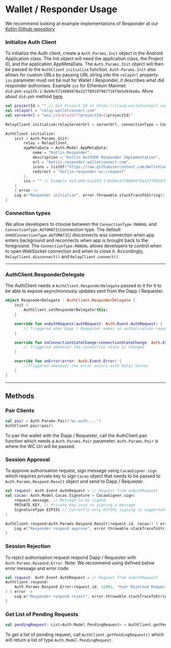 # Wallet / Responder Usage

We recommend looking at example implementations of Responder at our [Kotlin Github repository](https://github.com/WalletConnect/WalletConnectKotlinV2/tree/develop/auth/responder)

### **Initialize Auth Client**

To initialize the Auth client, create a `Auth.Params.Init` object in the Android Application class. The Init object will need the
application class, the Project ID, and the application AppMetaData. The `Auth.Params.Init` object will then be passed to the `AuthClient`
`initialize` function. `Auth.Params.Init` also allows for custom URLs by passing URL string into the `relayUrl` property. `iss` parameter must not be null for Wallet / Responder, it describes what did responder authorises. Example `iss` for Ethereum Mainnet: `did:pkh:eip155:1:0xb9c5714089478a327f09197987f16f9e5d936e8a`. More about `did:pkh` method [here](https://github.com/w3c-ccg/did-pkh/blob/main/did-pkh-method-draft.md)

```kotlin
val projectId = "" // Get Project ID at https://cloud.walletconnect.com/
val relayUrl = "relay.walletconnect.com"
val serverUrl = "wss://$relayUrl?projectId=${projectId}"

RelayClient.initialize(relayServerUrl = serverUrl, connectionType = ConnectionType.AUTOMATIC, application = this)

AuthClient.initialize(
    init = Auth.Params.Init(
        relay = RelayClient,
        appMetaData = Auth.Model.AppMetaData(
            name = "Kotlin.Responder",
            description = "Kotlin AuthSDK Responder Implementation",
            url = "kotlin.responder.walletconnect.com",
            icons = listOf("https://raw.githubusercontent.com/WalletConnect/walletconnect-assets/master/Logo/Gradient/Logo.png"),
            redirect = "kotlin-responder-wc:/request"
        ),
        iss = "" // Example did:pkh:eip155:1:0xb9c5714089478a327f09197987f16f9e5d936e8a. Please use valid chain id and address.
    )
    { error ->
    Log.e("Responder initialize", error.throwable.stackTraceToString())
}
```
### Connection types

We allow developers to choose between the `ConnectionType.MANUAL` and `ConnectionType.AUTOMATIC`connection type. The default
one(`ConnectionType.AUTOMATIC`) disconnects wss connection when app enters background and reconnects when app is brought back to the
foreground. The `ConnectionType.MANUAL` allows developers to control when to open WebSocket connection and when to close it.
Accordingly, `RelayClient.disconnect()` and `RelayClient.connect()`.

---
### **AuthClient.ResponderDelegate**

The AuthClient needs a `AuthClient.ResponderDelegate` passed to it for it to be able to expose asynchronously updates sent from the Dapp / Requester.

```kotlin
object ResponderDelegate : AuthClient.ResponderDelegate {
    init {
        AuthClient.setResponderDelegate(this)
    }

    override fun onAuthRequest(authRequest: Auth.Event.AuthRequest) {
        // Triggered when Dapp / Requester makes an authorisation request. Wallet / Responder should display message to user and ask him to approve or reject authorisation.
    }

    override fun onConnectionStateChange(connectionStateChange: Auth.Event.ConnectionStateChange) {
        // Triggered whenever the connection state is changed
    }

    override fun onError(error: Auth.Event.Error) {
        //Triggered whenever the error occurs with Relay Server
    }
}
```

---

## **Methods**

### **Pair Clients**

```kotlin
val pair = Auth.Params.Pair("wc:auth-...")
AuthClient.pair(pair)
```

To pair the wallet with the Dapp / Requester, call the AuthClient.pair function which needs a `Auth.Params.Pair` parameter. `Auth.Params.Pair` is where the WC Uri will be passed.


### **Session Approval**

To approve authorisation request, sign message using `CacaoSigner.sign` which requires private key to sign `Cacao` object that needs to be passed to `Auth.Params.Respond.Result` object and send to Dapp / Requester.

```kotlin
val request: Auth.Event.AuthRequest = // Request from onAuthRequest
val cacao: Auth.Model.Cacao.Signature = CacaoSigner.sign(
    request.message, // Message to be signed
    PRIVATE_KEY, // Private key used to signing a message
    SignatureType.EIP191 // Currently only EIP191 signing is supported
)

AuthClient.respond(Auth.Params.Respond.Result(request.id, cacao)) { error ->
    Log.e("Responder respond approve", error.throwable.stackTraceToString())
}
```

### **Session Rejection**

To reject authorisation request respond Dapp / Requester with `Auth.Params.Respond.Error`. Note: We recommend using defined below error message and error code.

```kotlin
val request: Auth.Event.AuthRequest = // Request from onAuthRequest
AuthClient.respond(
    Auth.Params.Respond.Error(request.id, 12001, "User Rejected Request") // Specifying Error codes will change in future
) { error ->
    Log.e("Responder respond reject", error.throwable.stackTraceToString())
}
```


### **Get List of Pending Requests**

```kotlin
val pendingRequest: List<Auth.Model.PendingRequest> = AuthClient.getPendingRequest()

```

To get a list of pending request, call `AuthClient.getPendingRequest()` which will return a list of type `Auth.Model.PendingRequest`.

